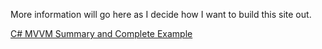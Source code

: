 More information will go here as I decide how I want to build this site out.

<a href="/mvvmexample.md">C# MVVM Summary and Complete Example</a>
